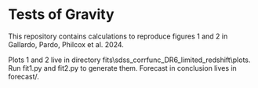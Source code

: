 # Tests of Gravity

This repository contains calculations to reproduce figures 1 and 2 in Gallardo, Pardo, Philcox et al. 2024.

Plots 1 and 2 live in directory fits\sdss_corrfunc_DR6_limited_redshift\plots.
    Run fit1.py and fit2.py to generate them.
Forecast in conclusion lives in forecast/.


